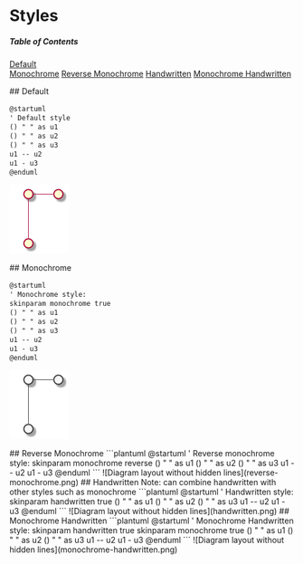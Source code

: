# Styles

##### Table of Contents  
[Default](#default)  
[Monochrome](#monochrome) 
[Reverse Monochrome](#reverse_monochrome)
[Handwritten](#handwritten)
[Monochrome Handwritten](#monochrome_handwritten)

<a name="default"/>
## Default

```plantuml
@startuml
' Default style
() " " as u1
() " " as u2
() " " as u3
u1 -- u2
u1 - u3
@enduml
```

![Diagram layout without hidden lines](default.png)

<a name="monochrome"/>
## Monochrome

```plantuml
@startuml
' Monochrome style:
skinparam monochrome true
() " " as u1
() " " as u2
() " " as u3
u1 -- u2
u1 - u3
@enduml
```
![Diagram layout without hidden lines](monochrome.png)

<a name="reverse_monochrome"/>
## Reverse Monochrome
```plantuml
@startuml
' Reverse monochrome style:
skinparam monochrome reverse
() " " as u1
() " " as u2
() " " as u3
u1 -- u2
u1 - u3
@enduml
```
![Diagram layout without hidden lines](reverse-monochrome.png)

<a name="handwritten"/>
## Handwritten
Note: can combine handwritten with other styles such as monochrome
```plantuml
@startuml
' Handwritten style:
skinparam handwritten true
() " " as u1
() " " as u2
() " " as u3
u1 -- u2
u1 - u3
@enduml
```
![Diagram layout without hidden lines](handwritten.png)

<a name="monochrome_handwritten"/>
## Monochrome Handwritten
```plantuml
@startuml
' Monochrome Handwritten style:
skinparam handwritten true
skinparam monochrome true
() " " as u1
() " " as u2
() " " as u3
u1 -- u2
u1 - u3
@enduml
```
![Diagram layout without hidden lines](monochrome-handwritten.png)